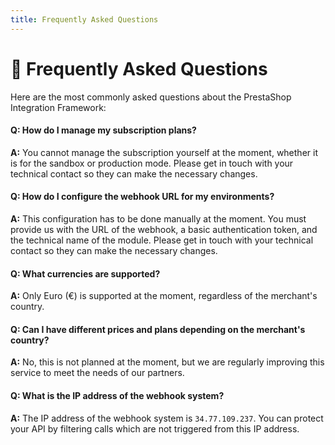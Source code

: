 ```yaml
---
title: Frequently Asked Questions
---
```


# :speech_balloon: Frequently Asked Questions 


Here are the most commonly asked questions about the PrestaShop Integration Framework:


#### Q: How do I manage my subscription plans?

**A:** You cannot manage the subscription yourself at the moment, whether it is for the sandbox or production mode. Please get in touch with your technical contact so they can make the necessary changes.

#### Q: How do I configure the webhook URL for my environments?

**A:** This configuration has to be done manually at the moment. You must provide us with the URL of the webhook, a basic authentication token, and the technical name of the module. Please get in touch with your technical contact so they can make the necessary changes.

#### Q: What currencies are supported?

**A:** Only Euro (€) is supported at the moment, regardless of the merchant's country.

#### Q: Can I have different prices and plans depending on the merchant's country?

**A:** No, this is not planned at the moment, but we are regularly improving this service to meet the needs of our partners.

#### Q: What is the IP address of the webhook system?

**A:** The IP address of the webhook system is `34.77.109.237`. You can protect your API by filtering calls which are not triggered from this IP address.